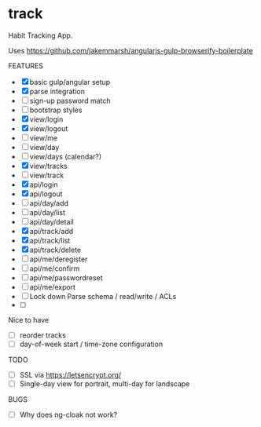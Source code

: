 # track
Habit Tracking App. 

Uses https://github.com/jakemmarsh/angularjs-gulp-browserify-boilerplate

FEATURES
- [X] basic gulp/angular setup
- [X] parse integration
- [ ] sign-up password match
- [ ] bootstrap styles
- [X] view/login
- [X] view/logout
- [ ] view/me
- [ ] view/day
- [ ] view/days (calendar?)
- [X] view/tracks
- [ ] view/track
- [X] api/login
- [X] api/logout
- [ ] api/day/add
- [ ] api/day/list
- [ ] api/day/detail
- [X] api/track/add
- [X] api/track/list
- [X] api/track/delete
- [ ] api/me/deregister
- [ ] api/me/confirm
- [ ] api/me/passwordreset
- [ ] api/me/export
- [ ] Lock down Parse schema / read/write / ACLs
- [ ] 

Nice to have
- [ ] reorder tracks
- [ ] day-of-week start / time-zone configuration

TODO
- [ ] SSL via https://letsencrypt.org/
- [ ] Single-day view for portrait, multi-day for landscape

BUGS
- [ ] Why does ng-cloak not work?
